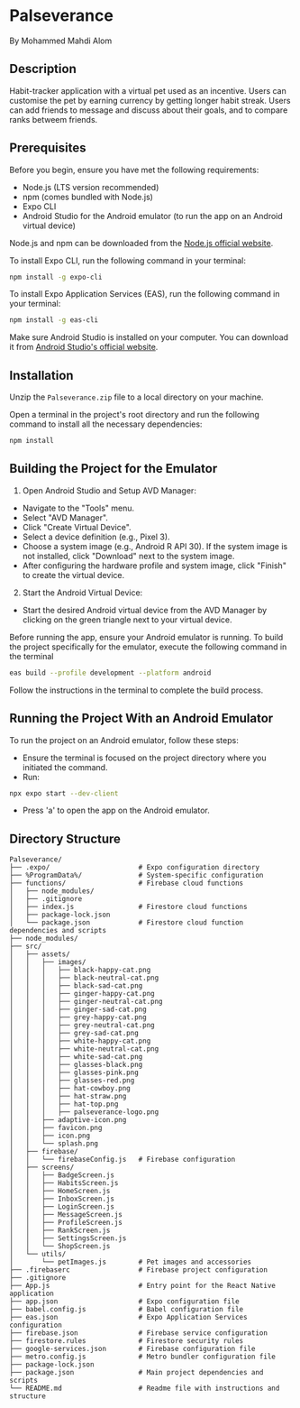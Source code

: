 # Palseverance

By Mohammed Mahdi Alom

## Description

Habit-tracker application with a virtual pet used as an incentive. Users can customise the pet by earning currency by getting longer habit streak. Users can add friends to message and discuss about their goals, and to compare ranks betweem friends.

## Prerequisites

Before you begin, ensure you have met the following requirements:

- Node.js (LTS version recommended)
- npm (comes bundled with Node.js)
- Expo CLI
- Android Studio for the Android emulator (to run the app on an Android virtual device)

Node.js and npm can be downloaded from the [Node.js official website](https://nodejs.org/).

To install Expo CLI, run the following command in your terminal:

```bash
npm install -g expo-cli
```

To install Expo Application Services (EAS), run the following command in your terminal:

```bash
npm install -g eas-cli
```

Make sure Android Studio is installed on your computer. You can download it from [Android Studio's official website](https://developer.android.com/studio).

## Installation

Unzip the `Palseverance.zip` file to a local directory on your machine.

Open a terminal in the project's root directory and run the following command to install all the necessary dependencies:

```bash
npm install
```

## Building the Project for the Emulator

1. Open Android Studio and Setup AVD Manager:

- Navigate to the "Tools" menu.
- Select "AVD Manager".
- Click "Create Virtual Device".
- Select a device definition (e.g., Pixel 3).
- Choose a system image (e.g., Android R API 30). If the system image is not installed, click "Download" next to the system image.
- After configuring the hardware profile and system image, click "Finish" to create the virtual device.

2. Start the Android Virtual Device:

- Start the desired Android virtual device from the AVD Manager by clicking on the green triangle next to your virtual device.

Before running the app, ensure your Android emulator is running. To build the project specifically for the emulator, execute the following command in the terminal

```bash
eas build --profile development --platform android
```

Follow the instructions in the terminal to complete the build process.

## Running the Project With an Android Emulator

To run the project on an Android emulator, follow these steps:

- Ensure the terminal is focused on the project directory where you initiated the command.
- Run:

```bash
npx expo start --dev-client
```

- Press 'a' to open the app on the Android emulator.

## Directory Structure

```
Palseverance/
├── .expo/                      # Expo configuration directory
├── %ProgramData%/              # System-specific configuration
├── functions/                  # Firebase cloud functions
│   ├── node_modules/
│   ├── .gitignore
│   ├── index.js                # Firestore cloud functions
│   ├── package-lock.json
│   └── package.json            # Firestore cloud function dependencies and scripts
├── node_modules/
├── src/
│   ├── assets/
│   │   ├── images/
│   │   │   ├── black-happy-cat.png
│   │   │   ├── black-neutral-cat.png
│   │   │   ├── black-sad-cat.png
│   │   │   ├── ginger-happy-cat.png
│   │   │   ├── ginger-neutral-cat.png
│   │   │   ├── ginger-sad-cat.png
│   │   │   ├── grey-happy-cat.png
│   │   │   ├── grey-neutral-cat.png
│   │   │   ├── grey-sad-cat.png
│   │   │   ├── white-happy-cat.png
│   │   │   ├── white-neutral-cat.png
│   │   │   ├── white-sad-cat.png
│   │   │   ├── glasses-black.png
│   │   │   ├── glasses-pink.png
│   │   │   ├── glasses-red.png
│   │   │   ├── hat-cowboy.png
│   │   │   ├── hat-straw.png
│   │   │   ├── hat-top.png
│   │   │   ├── palseverance-logo.png
│   │   ├── adaptive-icon.png
│   │   ├── favicon.png
│   │   ├── icon.png
│   │   └── splash.png
│   ├── firebase/
│   │   └── firebaseConfig.js   # Firebase configuration
│   ├── screens/
│   │   ├── BadgeScreen.js
│   │   ├── HabitsScreen.js
│   │   ├── HomeScreen.js
│   │   ├── InboxScreen.js
│   │   ├── LoginScreen.js
│   │   ├── MessageScreen.js
│   │   ├── ProfileScreen.js
│   │   ├── RankScreen.js
│   │   ├── SettingsScreen.js
│   │   └── ShopScreen.js
│   └── utils/
│       └── petImages.js        # Pet images and accessories
├── .firebaserc                 # Firebase project configuration
├── .gitignore
├── App.js                      # Entry point for the React Native application
├── app.json                    # Expo configuration file
├── babel.config.js             # Babel configuration file
├── eas.json                    # Expo Application Services configuration
├── firebase.json               # Firebase service configuration
├── firestore.rules             # Firestore security rules
├── google-services.json        # Firebase configuration file
├── metro.config.js             # Metro bundler configuration file
├── package-lock.json
├── package.json                # Main project dependencies and scripts
└── README.md                   # Readme file with instructions and structure
```
